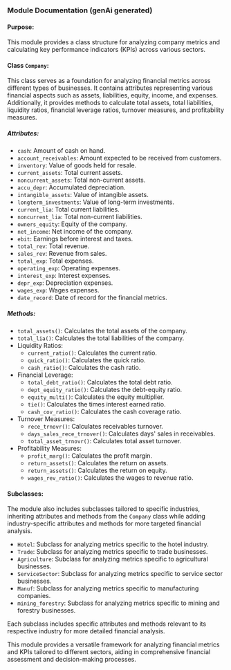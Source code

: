 ### Module Documentation (genAi generated)
#### Purpose:
This module provides a class structure for analyzing company metrics and calculating key performance indicators (KPIs) across various sectors.

#### Class `Company`:
This class serves as a foundation for analyzing financial metrics across different types of businesses. 
It contains attributes representing various financial aspects such as assets, liabilities, equity, income, and expenses. 
Additionally, it provides methods to calculate total assets, total liabilities, liquidity ratios, financial leverage ratios, turnover measures, and profitability measures.

##### Attributes:
- `cash`: Amount of cash on hand.
- `account_receivables`: Amount expected to be received from customers.
- `inventory`: Value of goods held for resale.
- `current_assets`: Total current assets.
- `noncurrent_assets`: Total non-current assets.
- `accu_depr`: Accumulated depreciation.
- `intangible_assets`: Value of intangible assets.
- `longterm_investments`: Value of long-term investments.
- `current_lia`: Total current liabilities.
- `noncurrent_lia`: Total non-current liabilities.
- `owners_equity`: Equity of the company.
- `net_income`: Net income of the company.
- `ebit`: Earnings before interest and taxes.
- `total_rev`: Total revenue.
- `sales_rev`: Revenue from sales.
- `total_exp`: Total expenses.
- `operating_exp`: Operating expenses.
- `interest_exp`: Interest expenses.
- `depr_exp`: Depreciation expenses.
- `wages_exp`: Wages expenses.
- `date_record`: Date of record for the financial metrics.

##### Methods:
- `total_assets()`: Calculates the total assets of the company.
- `total_lia()`: Calculates the total liabilities of the company.
- Liquidity Ratios:
  - `current_ratio()`: Calculates the current ratio.
  - `quick_ratio()`: Calculates the quick ratio.
  - `cash_ratio()`: Calculates the cash ratio.
- Financial Leverage:
  - `total_debt_ratio()`: Calculates the total debt ratio.
  - `dept_equity_ratio()`: Calculates the debt-equity ratio.
  - `equity_multi()`: Calculates the equity multiplier.
  - `tie()`: Calculates the times interest earned ratio.
  - `cash_cov_ratio()`: Calculates the cash coverage ratio.
- Turnover Measures:
  - `rece_trnovr()`: Calculates receivables turnover.
  - `days_sales_rece_trnover()`: Calculates days' sales in receivables.
  - `total_asset_trnovr()`: Calculates total asset turnover.
- Profitability Measures:
  - `profit_marg()`: Calculates the profit margin.
  - `return_assets()`: Calculates the return on assets.
  - `return_assets()`: Calculates the return on equity.
  - `wages_rev_ratio()`: Calculates the wages to revenue ratio.

#### Subclasses:
The module also includes subclasses tailored to specific industries, 
inheriting attributes and methods from the `Company` class while adding industry-specific attributes and methods for more targeted financial analysis.

- `Hotel`: Subclass for analyzing metrics specific to the hotel industry.
- `Trade`: Subclass for analyzing metrics specific to trade businesses.
- `Agriculture`: Subclass for analyzing metrics specific to agricultural businesses.
- `ServiceSector`: Subclass for analyzing metrics specific to service sector businesses.
- `Manuf`: Subclass for analyzing metrics specific to manufacturing companies.
- `mining_forestry`: Subclass for analyzing metrics specific to mining and forestry businesses.

Each subclass includes specific attributes and methods relevant to its respective industry for more detailed financial analysis.

This module provides a versatile framework for analyzing financial metrics and KPIs tailored to different sectors, 
aiding in comprehensive financial assessment and decision-making processes.
